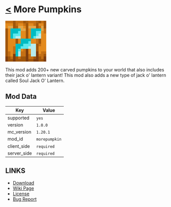 # [<](../README.md) More Pumpkins

![alt](icon.png)

This mod adds 200+ new carved pumpkins to your world that also includes their jack o' lantern variant! This mod also adds a new type of jack o' lantern called Soul Jack O' Lantern.

## Mod Data

| Key         | Value        |
|-------------|--------------|
| supported   | `yes`        |
| version     | `1.0.0`      |
| mc_version  | `1.20.1`     |
| mod_id      | `morepumpkin`|
| client_side | `required`   |
| server_side | `required`   |

## LINKS
- [Download](DOWNLOAD)
- [Wiki Page](https://github.com/legopitstop/Fabric/wiki/More_Pumpkins)
- [License](https://legopitstop.weebly.com/license.html)
- [Bug Report](https://github.com/legopitstop/Fabric/issues)